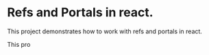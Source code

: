 # Refs and Portals in react.

This project demonstrates how to work with refs and portals in react.

This pro